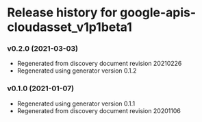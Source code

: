 # Release history for google-apis-cloudasset_v1p1beta1

### v0.2.0 (2021-03-03)

* Regenerated from discovery document revision 20210226
* Regenerated using generator version 0.1.2

### v0.1.0 (2021-01-07)

* Regenerated using generator version 0.1.1
* Regenerated from discovery document revision 20201106

